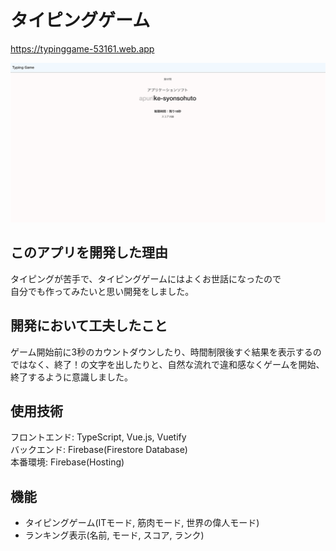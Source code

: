 # タイピングゲーム
https://typinggame-53161.web.app

![](public/ゲーム中画面.png)

## このアプリを開発した理由
タイピングが苦手で、タイピングゲームにはよくお世話になったので<br>
自分でも作ってみたいと思い開発をしました。<br>

## 開発において工夫したこと
ゲーム開始前に3秒のカウントダウンしたり、時間制限後すぐ結果を表示するのではなく、終了！の文字を出したりと、自然な流れで違和感なくゲームを開始、終了するように意識しました。

## 使用技術
フロントエンド: TypeScript, Vue.js, Vuetify<br>
バックエンド: Firebase(Firestore Database)<br>
本番環境: Firebase(Hosting)

## 機能
* タイピングゲーム(ITモード, 筋肉モード, 世界の偉人モード)
* ランキング表示(名前, モード, スコア, ランク)